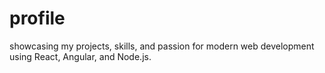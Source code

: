 # profile
showcasing my projects, skills, and passion for modern web development using React, Angular, and Node.js.
